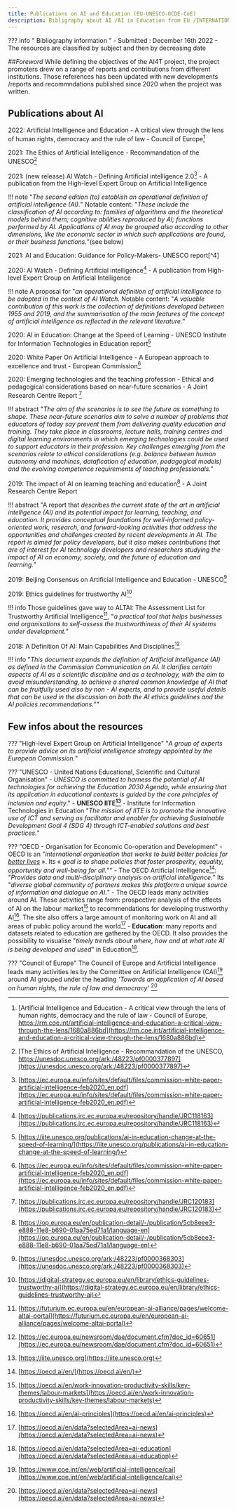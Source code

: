 ```yaml
---
title: Publications on AI and Education (EU-UNESCO-OCDE-CoE)
description: Bibligraphy about AI /AI in Education from EU /INTERNATIONAL Institutions
---
```

??? info " Bibliography information "
    - Submitted : December 16th 2022
    - The resources are classified by subject and then by decreasing date

##*Foreword*
While defining the objectives of the AI4T project, the project promoters drew on a range of reports and contributions from different institutions. Those references has been updated with new developments /reports and recommndations published since 2020 when the project was written.


## Publications about AI

2022: Artificial Intelligence and Education - A critical view through the lens of human rights, democracy and the rule of law - Council of Europe[^1]

2021: The Ethics of Artificial Intelligence - Recommandation of the UNESCO[^2]

2021: (new release) AI Watch - Defining Artificial intelligence 2.0[^3] -  A publication from the High-level Expert Group on Artificial Intelligence

!!! note
    "*The second edition (to) establish an operational definition of artificial intelligence (AI).*"
Notable content: "*These include the classification of AI according to: families of algorithms and the theoretical models behind them; cognitive abilities reproduced by AI; functions performed by AI. Applications of AI may be grouped also according to other dimensions, like the economic sector in which such applications are found, or their business functions.*"(see below)

2021: AI and Education: Guidance for Policy-Makers- UNESCO report[^4]

2020: AI Watch - Defining Artificial intelligence[^8] -  A publication from High-level Expert Group on Artificial Intelligence

!!! note
    A proposal for "*an operational definition of artificial intelligence to be adopted in the context of AI Watch.* Notable content: "*A valuable contribution of this work is the collection of definitions developed between 1955 and 2019, and the summarisation of the main features of the concept of artificial intelligence as reflected in the relevant literature.*"

2020: AI in Education: Change at the Speed of Learning - UNESCO Institute for Information Technologies in Education report[^18]

2020: White Paper On Artificial Intelligence - A European approach to excellence and trust - European Commission[^3]

2020: Emerging technologies and the teaching profession - Ethical and pedagogical considerations based on near-future scenarios - A Joint Research Centre Report [^7]

!!! abstract
    "*The aim of the scenarios is to see the future as something to shape. These near-future scenarios aim to solve a number of problems that educators of today say prevent them from delivering quality education and training. They take place in classrooms, lecture halls, training centres and digital learning environments in which emerging technologies could be used to support educators in their profession. Key challenges emerging from the scenarios relate to ethical considerations (e.g. balance between human autonomy and machines, datafication of education, pedagogical models) and the evolving competence requirements of teaching professionals.*"

2019: The impact of AI on learning teaching and education[^6] - A Joint Research Centre Report

!!! abstract
    "A report that *describes the current state of the art in artificial intelligence (AI) and its potential impact for learning, teaching, and education. It provides conceptual foundations for well-informed policy-oriented work, research, and forward-looking activities that address the opportunities and challenges created by recent developments in AI. The report is aimed for policy developers, but it also makes contributions that are of interest for AI technology developers and researchers studying the impact of AI on economy, society, and the future of education and learning.*"

2019: Beijing Consensus on Artificial Intelligence and Education - UNESCO[^14]

2019: Ethics guidelines for trustworthy AI[^11]

!!! info
    Those guidelines gave way to ALTAI: The Assessment List for Trustworthy Artificial Intelligence[^12], "*a practical tool that helps businesses and organisations to self-assess the trustworthiness of their AI systems under development.*"

2018: A Definition Of AI: Main Capabilities And Disciplines[^10]

!!! info
    "*This document expands the definition of Artificial Intelligence (AI) as defined in the Commission Communication on AI. It clarifies certain aspects of AI as a scientific discipline and as a technology, with the aim to avoid misunderstanding, to achieve a shared common knowledge of AI that can be fruitfully used also by non - AI experts, and to provide useful details that can be used in the discussion on both the AI ethics guidelines and the AI policies recommendations.*""

## Few infos about the resources
??? "High-level Expert Group on Artificial Intelligence"
    "*A group of experts to provide advice on its artificial intelligence strategy appointed by the European Commission.*"


??? "UNESCO - United Nations Educational, Scientific and Cultural Organisation"
    - *UNESCO is committed to harness the potential of AI technologies for achieving the Education 2030 Agenda, while ensuring that its application in educational contexts is guided by the core principles of inclusion and equity*."
    - **UNESCO IITE[^17]** - Institute for Information Technologies in Education
    "*The mission of IITE is to promote the innovative use of ICT and serving as facilitator and enabler for achieving Sustainable Development Goal 4 (SDG 4) through ICT-enabled solutions and best practices.*"


??? "OECD - Organisation for Economic Co-operation and Development"
    - OECD is an "*international organisation that works to build better policies for [better lives](http://www.oecdbetterlifeindex.org/)* ». Its « *goal is to shape policies that foster prosperity, equality, opportunity and well-being for all.*""
    - The OECD Artificial Intelligence[^19]: "*Provides data and multi-disciplinary analysis on artificial intelligence.*" Its "*diverse global community of partners makes this platform a unique source of information and dialogue on AI.*"
    - The OECD leads many activities around AI. These activities range from: prospective analysis of the effects of AI on the labour market[^20] to recommendations for developing trustworthy AI[^21]. The site also offers a large amount of monitoring work on AI and all areas of public policy around the world[^22]
    - **Education**: many reports and datasets related to education are gathered by the OECD. It also provides the possibility to visualise "*timely trends about where, how and at what rate AI is being developed and used*" in Education[^23].


??? "Council of Europe"
      The Council of Europe and Artificial Intelligence leads many activities les by the Committee on Artificial Intelligence (CAI)[^25] around AI grouped under the heading *'Towards an application of AI based on human rights, the rule of law and democracy'* [^22]


[^3]: [https://ec.europa.eu/info/sites/default/files/commission-white-paper-artificial-intelligence-feb2020_en.pdf](https://ec.europa.eu/info/sites/default/files/commission-white-paper-artificial-intelligence-feb2020_en.pdf)

[^5]: [https://op.europa.eu/en/publication-detail/-/publication/5cb8eee3-e888-11e8-b690-01aa75ed71a1/language-en](https://op.europa.eu/en/publication-detail/-/publication/5cb8eee3-e888-11e8-b690-01aa75ed71a1/language-en)

[^6]: [https://op.europa.eu/en/publication-detail/-/publication/5cb8eee3-e888-11e8-b690-01aa75ed71a1/language-en](https://op.europa.eu/en/publication-detail/-/publication/5cb8eee3-e888-11e8-b690-01aa75ed71a1/language-en)

[^7]: [https://publications.jrc.ec.europa.eu/repository/handle/JRC120183](https://publications.jrc.ec.europa.eu/repository/handle/JRC120183)

[^8]: [https://publications.jrc.ec.europa.eu/repository/handle/JRC118163](https://publications.jrc.ec.europa.eu/repository/handle/JRC118163)

[^3]: [AI Watch - Defining Artificial intelligence 2.0,https://publications.jrc.ec.europa.eu/repository/handle/JRC126426](https://publications.jrc.ec.europa.eu/repository/handle/JRC126426)

[^10]: [https://ec.europa.eu/newsroom/dae/document.cfm?doc_id=60651](https://ec.europa.eu/newsroom/dae/document.cfm?doc_id=60651)

[^11]: [https://digital-strategy.ec.europa.eu/en/library/ethics-guidelines-trustworthy-ai](https://digital-strategy.ec.europa.eu/en/library/ethics-guidelines-trustworthy-ai)

[^12]: [https://futurium.ec.europa.eu/en/european-ai-alliance/pages/welcome-altai-portal](https://futurium.ec.europa.eu/en/european-ai-alliance/pages/welcome-altai-portal)

[^13]: [https://futurium.ec.europa.eu/en/european-ai-alliance/pages/welcome-altai-portal](https://futurium.ec.europa.eu/en/european-ai-alliance/pages/welcome-altai-portal)

[^14]: [https://unesdoc.unesco.org/ark:/48223/pf0000368303](https://unesdoc.unesco.org/ark:/48223/pf0000368303)

[^15]: [AI and Education: Guidance for Policy-Makers- UNESCO report, https://unesdoc.unesco.org/ark:/48223/pf0000376709](https://unesdoc.unesco.org/ark:/48223/pf0000376709)

[^2]: [The Ethics of Artificial Intelligence - Recommandation of the UNESCO, https://unesdoc.unesco.org/ark:/48223/pf0000377897](https://unesdoc.unesco.org/ark:/48223/pf0000377897)

[^17]: [https://iite.unesco.org](https://iite.unesco.org)

[^18]: [https://iite.unesco.org/publications/ai-in-education-change-at-the-speed-of-learning/](https://iite.unesco.org/publications/ai-in-education-change-at-the-speed-of-learning/)

[^19]: [https://oecd.ai/en/](https://oecd.ai/en/)

[^20]: [https://oecd.ai/en/work-innovation-productivity-skills/key-themes/labour-markets](https://oecd.ai/en/work-innovation-productivity-skills/key-themes/labour-markets)

[^21]: [https://oecd.ai/en/ai-principles](https://oecd.ai/en/ai-principles)

[^22]: [https://oecd.ai/en/data?selectedArea=ai-news](https://oecd.ai/en/data?selectedArea=ai-news)

[^23]: [https://oecd.ai/en/data?selectedArea=ai-education](https://oecd.ai/en/data?selectedArea=ai-education)

[^1]: [Artificial Intelligence and Education - A critical view through the lens of human rights, democracy and the rule of law - Council of Europe, https://rm.coe.int/artificial-intelligence-and-education-a-critical-view-through-the-lens/1680a886bd](https://rm.coe.int/artificial-intelligence-and-education-a-critical-view-through-the-lens/1680a886bd)

[^25]: [https://www.coe.int/en/web/artificial-intelligence/cai](https://www.coe.int/en/web/artificial-intelligence/cai)

